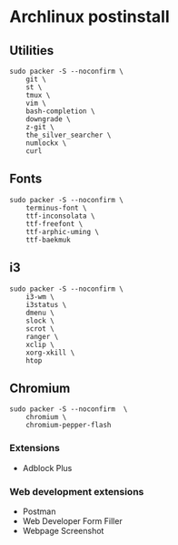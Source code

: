 Archlinux postinstall
=====================

Utilities
---------

    sudo packer -S --noconfirm \
        git \
        st \
        tmux \
        vim \
        bash-completion \
        downgrade \
        z-git \
        the_silver_searcher \
        numlockx \
        curl

Fonts
-----

    sudo packer -S --noconfirm \
        terminus-font \
        ttf-inconsolata \
        ttf-freefont \
        ttf-arphic-uming \
        ttf-baekmuk
        
i3
--

    sudo packer -S --noconfirm \
        i3-wm \
        i3status \
        dmenu \
        slock \
        scrot \
        ranger \
        xclip \
        xorg-xkill \
        htop

Chromium
--------

    sudo packer -S --noconfirm  \
        chromium \
        chromium-pepper-flash

### Extensions

*   Adblock Plus

### Web development extensions

*   Postman
*   Web Developer Form Filler
*   Webpage Screenshot
